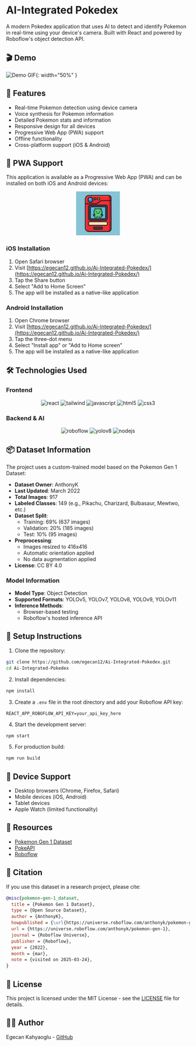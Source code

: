 # AI-Integrated Pokedex

A modern Pokedex application that uses AI to detect and identify Pokemon in real-time using your device's camera. Built with React and powered by Roboflow's object detection API.

## 🎬 Demo

![Demo GIF](demo1.gif){: width="50%" }

## 🚀 Features

- Real-time Pokemon detection using device camera
- Voice synthesis for Pokemon information
- Detailed Pokemon stats and information
- Responsive design for all devices
- Progressive Web App (PWA) support
- Offline functionality
- Cross-platform support (iOS & Android)

## 📱 PWA Support

This application is available as a Progressive Web App (PWA) and can be installed on both iOS and Android devices:

<div align="center">
  <img src="icon.png" alt="PWA Icon" width="120" height="120"/>
</div>

### iOS Installation
1. Open Safari browser
2. Visit [https://egecan12.github.io/Ai-Integrated-Pokedex/](https://egecan12.github.io/Ai-Integrated-Pokedex/)
3. Tap the Share button
4. Select "Add to Home Screen"
5. The app will be installed as a native-like application

### Android Installation
1. Open Chrome browser
2. Visit [https://egecan12.github.io/Ai-Integrated-Pokedex/](https://egecan12.github.io/Ai-Integrated-Pokedex/)
3. Tap the three-dot menu
4. Select "Install app" or "Add to Home screen"
5. The app will be installed as a native-like application

## 🛠️ Technologies Used

### Frontend
<div align="center">
  <img src="https://cdn.jsdelivr.net/gh/devicons/devicon/icons/react/react-original.svg" alt="react" width="40" height="40"/>
  <img src="https://cdn.jsdelivr.net/gh/devicons/devicon/icons/tailwindcss/tailwindcss-plain.svg" alt="tailwind" width="40" height="40"/>
  <img src="https://cdn.jsdelivr.net/gh/devicons/devicon/icons/javascript/javascript-original.svg" alt="javascript" width="40" height="40"/>
  <img src="https://cdn.jsdelivr.net/gh/devicons/devicon/icons/html5/html5-original.svg" alt="html5" width="40" height="40"/>
  <img src="https://cdn.jsdelivr.net/gh/devicons/devicon/icons/css3/css3-original.svg" alt="css3" width="40" height="40"/>
</div>

### Backend & AI
<div align="center">
  <img src="https://raw.githubusercontent.com/roboflow-ai/roboflow-js-browser/main/docs/roboflow-logo.svg" alt="roboflow" width="40" height="40"/>
  <img src="https://raw.githubusercontent.com/ultralytics/yolov5/master/docs/images/logo.png" alt="yolov8" width="40" height="40"/>
  <img src="https://cdn.jsdelivr.net/gh/devicons/devicon/icons/nodejs/nodejs-original.svg" alt="nodejs" width="40" height="40"/>
</div>

## 📦 Dataset Information

The project uses a custom-trained model based on the Pokemon Gen 1 Dataset:

- **Dataset Owner**: AnthonyK
- **Last Updated**: March 2022
- **Total Images**: 917
- **Labeled Classes**: 149 (e.g., Pikachu, Charizard, Bulbasaur, Mewtwo, etc.)
- **Dataset Split**:
  - Training: 69% (637 images)
  - Validation: 20% (185 images)
  - Test: 10% (95 images)
- **Preprocessing**:
  - Images resized to 416x416
  - Automatic orientation applied
  - No data augmentation applied
- **License**: CC BY 4.0

### Model Information
- **Model Type**: Object Detection
- **Supported Formats**: YOLOv5, YOLOv7, YOLOv8, YOLOv9, YOLOv11
- **Inference Methods**:
  - Browser-based testing
  - Roboflow's hosted inference API

## 🔧 Setup Instructions

1. Clone the repository:
```bash
git clone https://github.com/egecan12/Ai-Integrated-Pokedex.git
cd Ai-Integrated-Pokedex
```

2. Install dependencies:
```bash
npm install
```

3. Create a `.env` file in the root directory and add your Roboflow API key:
```env
REACT_APP_ROBOFLOW_API_KEY=your_api_key_here
```

4. Start the development server:
```bash
npm start
```

5. For production build:
```bash
npm run build
```

## 📱 Device Support

- Desktop browsers (Chrome, Firefox, Safari)
- Mobile devices (iOS, Android)
- Tablet devices
- Apple Watch (limited functionality)

## 🔗 Resources

- [Pokemon Gen 1 Dataset](https://universe.roboflow.com/anthonyk/pokemon-gen-1)
- [PokeAPI](https://pokeapi.co/)
- [Roboflow](https://roboflow.com/)

## 📝 Citation

If you use this dataset in a research project, please cite:

```bibtex
@misc{pokemon-gen-1_dataset,
  title = {Pokemon Gen 1 Dataset},
  type = {Open Source Dataset},
  author = {AnthonyK},
  howpublished = {\url{https://universe.roboflow.com/anthonyk/pokemon-gen-1}},
  url = {https://universe.roboflow.com/anthonyk/pokemon-gen-1},
  journal = {Roboflow Universe},
  publisher = {Roboflow},
  year = {2022},
  month = {mar},
  note = {visited on 2025-03-24},
}
```

## 📄 License

This project is licensed under the MIT License - see the [LICENSE](LICENSE) file for details.

## 👨‍💻 Author

Egecan Kahyaoglu - [GitHub](https://github.com/egecan12)
